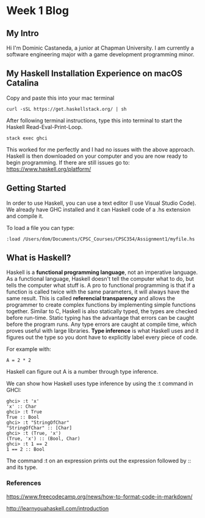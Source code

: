# Week 1 Blog
## My Intro

Hi I'm Dominic Castaneda, a junior at Chapman University. I am currently a software engineering major with a game development programming minor.

## My Haskell Installation Experience on macOS Catalina

Copy and paste this into your mac terminal

```
curl -sSL https://get.haskellstack.org/ | sh
```

After following terminal instructions, type this into terminal to start the Haskell Read-Eval-Print-Loop.

```
stack exec ghci
```

This worked for me perfectly and I had no issues with the above approach. Haskell is then downloaded on your computer and you are now ready to begin programming. If there are still issues go to: https://www.haskell.org/platform/

## Getting Started

In order to use Haskell, you can use a text editor (I use Visual Studio Code). We already have GHC installed and it can Haskell code of a .hs extension and compile it. 

To load a file you can type:

```
:load /Users/dom/Documents/CPSC_Courses/CPSC354/Assignment1/myfile.hs 
```

## What is Haskell?

Haskell is a **functional programming language**, not an imperative language. As a functional language, Haskell doesn't tell the computer what to do, but tells the computer what stuff is. A pro to functional programming is that if a function is called twice with the same parameters, it will always have the same result. This is called **referencial transparency** and allows the programmer to create complex functions by implementing simple functions together. Similar to C, Haskell is also statically typed, the types are checked before run-time. Static typing has the advantage that errors can be caught before the program runs. Any type errors are caught at compile time, which proves useful with large libraries. **Type inference** is what Haskell uses and it figures out the type so you dont have to explicitly label every piece of code. 

For example with:
```
A = 2 * 2
```
Haskell can figure out A is a number through type inference.

We can show how Haskell uses type inference by using the :t command in GHCI:
```
ghci> :t 'x'  
'x' :: Char  
ghci> :t True  
True :: Bool  
ghci> :t "StringOfChar"  
"StringOfChar" :: [Char]  
ghci> :t (True, 'x')  
(True, 'x') :: (Bool, Char)  
ghci> :t 1 == 2  
1 == 2 :: Bool 
```

The command :t on an expression prints out the expression followed by :: and its type.

### References
https://www.freecodecamp.org/news/how-to-format-code-in-markdown/

http://learnyouahaskell.com/introduction

